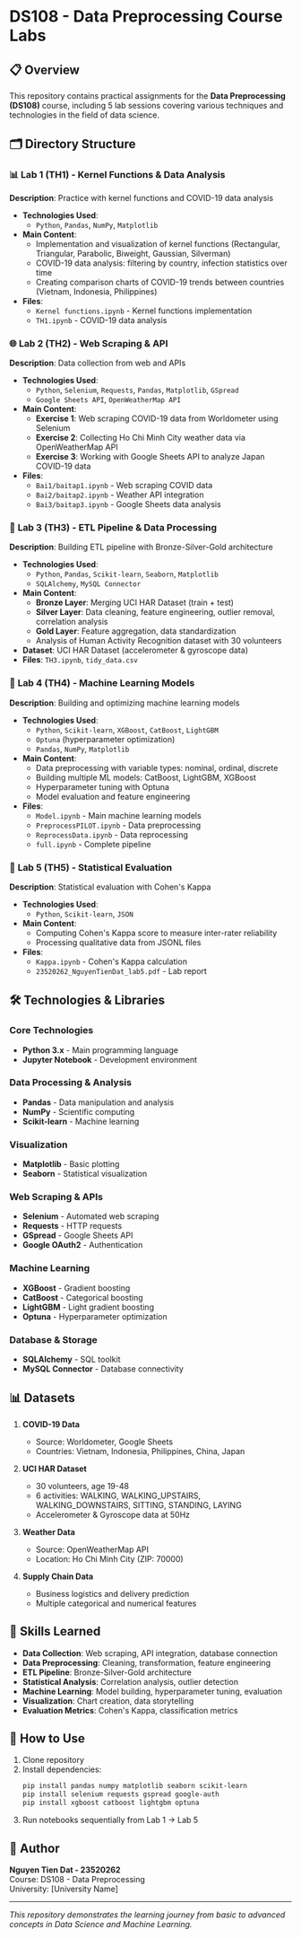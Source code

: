 # DS108 - Data Preprocessing Course Labs

## 📋 Overview
This repository contains practical assignments for the **Data Preprocessing (DS108)** course, including 5 lab sessions covering various techniques and technologies in the field of data science.

## 🗂️ Directory Structure

### 📊 **Lab 1 (TH1) - Kernel Functions & Data Analysis**
**Description**: Practice with kernel functions and COVID-19 data analysis
- **Technologies Used**: 
  - `Python`, `Pandas`, `NumPy`, `Matplotlib`
- **Main Content**:
  - Implementation and visualization of kernel functions (Rectangular, Triangular, Parabolic, Biweight, Gaussian, Silverman)
  - COVID-19 data analysis: filtering by country, infection statistics over time
  - Creating comparison charts of COVID-19 trends between countries (Vietnam, Indonesia, Philippines)
- **Files**: 
  - `Kernel functions.ipynb` - Kernel functions implementation
  - `TH1.ipynb` - COVID-19 data analysis

### 🌐 **Lab 2 (TH2) - Web Scraping & API**
**Description**: Data collection from web and APIs
- **Technologies Used**:
  - `Python`, `Selenium`, `Requests`, `Pandas`, `Matplotlib`, `GSpread`
  - `Google Sheets API`, `OpenWeatherMap API`
- **Main Content**:
  - **Exercise 1**: Web scraping COVID-19 data from Worldometer using Selenium
  - **Exercise 2**: Collecting Ho Chi Minh City weather data via OpenWeatherMap API
  - **Exercise 3**: Working with Google Sheets API to analyze Japan COVID-19 data
- **Files**:
  - `Bai1/baitap1.ipynb` - Web scraping COVID data
  - `Bai2/baitap2.ipynb` - Weather API integration
  - `Bai3/baitap3.ipynb` - Google Sheets data analysis

### 🔄 **Lab 3 (TH3) - ETL Pipeline & Data Processing**
**Description**: Building ETL pipeline with Bronze-Silver-Gold architecture
- **Technologies Used**:
  - `Python`, `Pandas`, `Scikit-learn`, `Seaborn`, `Matplotlib`
  - `SQLAlchemy`, `MySQL Connector`
- **Main Content**:
  - **Bronze Layer**: Merging UCI HAR Dataset (train + test)
  - **Silver Layer**: Data cleaning, feature engineering, outlier removal, correlation analysis
  - **Gold Layer**: Feature aggregation, data standardization
  - Analysis of Human Activity Recognition dataset with 30 volunteers
- **Dataset**: UCI HAR Dataset (accelerometer & gyroscope data)
- **Files**: `TH3.ipynb`, `tidy_data.csv`

### 🤖 **Lab 4 (TH4) - Machine Learning Models**
**Description**: Building and optimizing machine learning models
- **Technologies Used**:
  - `Python`, `Scikit-learn`, `XGBoost`, `CatBoost`, `LightGBM`
  - `Optuna` (hyperparameter optimization)
  - `Pandas`, `NumPy`, `Matplotlib`
- **Main Content**:
  - Data preprocessing with variable types: nominal, ordinal, discrete
  - Building multiple ML models: CatBoost, LightGBM, XGBoost
  - Hyperparameter tuning with Optuna
  - Model evaluation and feature engineering
- **Files**: 
  - `Model.ipynb` - Main machine learning models
  - `PreprocessPILOT.ipynb` - Data preprocessing
  - `ReprocessData.ipynb` - Data reprocessing
  - `full.ipynb` - Complete pipeline

### 📏 **Lab 5 (TH5) - Statistical Evaluation**
**Description**: Statistical evaluation with Cohen's Kappa
- **Technologies Used**:
  - `Python`, `Scikit-learn`, `JSON`
- **Main Content**:
  - Computing Cohen's Kappa score to measure inter-rater reliability
  - Processing qualitative data from JSONL files
- **Files**: 
  - `Kappa.ipynb` - Cohen's Kappa calculation
  - `23520262_NguyenTienDat_lab5.pdf` - Lab report

## 🛠️ Technologies & Libraries

### Core Technologies
- **Python 3.x** - Main programming language
- **Jupyter Notebook** - Development environment

### Data Processing & Analysis
- **Pandas** - Data manipulation and analysis
- **NumPy** - Scientific computing
- **Scikit-learn** - Machine learning

### Visualization
- **Matplotlib** - Basic plotting
- **Seaborn** - Statistical visualization

### Web Scraping & APIs
- **Selenium** - Automated web scraping
- **Requests** - HTTP requests
- **GSpread** - Google Sheets API
- **Google OAuth2** - Authentication

### Machine Learning
- **XGBoost** - Gradient boosting
- **CatBoost** - Categorical boosting
- **LightGBM** - Light gradient boosting
- **Optuna** - Hyperparameter optimization

### Database & Storage
- **SQLAlchemy** - SQL toolkit
- **MySQL Connector** - Database connectivity

## 📊 Datasets

1. **COVID-19 Data**
   - Source: Worldometer, Google Sheets
   - Countries: Vietnam, Indonesia, Philippines, China, Japan

2. **UCI HAR Dataset**
   - 30 volunteers, age 19-48
   - 6 activities: WALKING, WALKING_UPSTAIRS, WALKING_DOWNSTAIRS, SITTING, STANDING, LAYING
   - Accelerometer & Gyroscope data at 50Hz

3. **Weather Data**
   - Source: OpenWeatherMap API
   - Location: Ho Chi Minh City (ZIP: 70000)

4. **Supply Chain Data**
   - Business logistics and delivery prediction
   - Multiple categorical and numerical features

## 🚀 Skills Learned

- **Data Collection**: Web scraping, API integration, database connection
- **Data Preprocessing**: Cleaning, transformation, feature engineering
- **ETL Pipeline**: Bronze-Silver-Gold architecture
- **Statistical Analysis**: Correlation analysis, outlier detection
- **Machine Learning**: Model building, hyperparameter tuning, evaluation
- **Visualization**: Chart creation, data storytelling
- **Evaluation Metrics**: Cohen's Kappa, classification metrics

## 📝 How to Use

1. Clone repository
2. Install dependencies:
   ```bash
   pip install pandas numpy matplotlib seaborn scikit-learn
   pip install selenium requests gspread google-auth
   pip install xgboost catboost lightgbm optuna
   ```
3. Run notebooks sequentially from Lab 1 → Lab 5

## 👤 Author
**Nguyen Tien Dat - 23520262**  
Course: DS108 - Data Preprocessing  
University: [University Name]

---
*This repository demonstrates the learning journey from basic to advanced concepts in Data Science and Machine Learning.*
